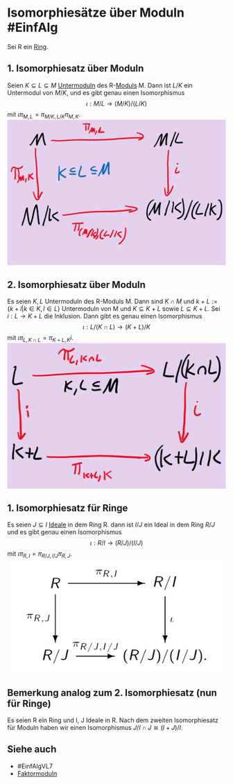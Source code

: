 # Isomorphiesätze über Moduln #EinfAlg 
Sei R ein [Ring](Einf.%20Alg/Definition/Ring.md).
## 1. Isomorphiesatz über Moduln
Seien $K\subseteq L\subseteq M$ [Untermoduln](Einf.%20Alg/Definition/Untermoduln.md) des R-[Moduls](Einf.%20Alg/Definition/Moduln%20%C3%BCber%20Ringen.md) M. Dann ist $L/K$ ein Untermodul von $M/K$, und es gibt genau einen Isomorphismus
$$\iota:M/L\to (M/K)/(L/K)$$
mit $\iota \pi_{M,L}=\pi_{M/K,L/K}\pi_{M,K}.$
![](Res/Pasted%20image%2020201121180008.png)
## 2. Isomorphiesatz über Moduln
Es seien $K,L$ Untermoduln des R-Moduls M. Dann sind $K\cap M$ und $k+L:=\{k+l|k\in K,l\in L\}$ Untermoduln von M und $K\subseteq K+L$ sowie $L\subseteq K+L$.  Sei $i:L\to K+L$ die Inklusion. Dann gibt es genau einen Isomorphismus
$$\iota:L/(K\cap L)\to(K+L)/K$$
mit  $\iota\pi_{L,K\cap L}=\pi_{K+L,K}i$.
![](Res/Pasted%20image%2020201121184345.png)
## 1. Isomorphiesatz für Ringe
Es seien $J\subseteq I$ [Ideale](Einf.%20Alg/Definition/Ideal.md) in dem Ring R. dann ist $I/J$ ein Ideal in dem Ring $R/J$ und es gibt genau einen Isomorphismus
$$\iota: R/I\to (R/J)/(I/J)$$
mit 
$\iota \pi_{R,I}=\pi_{R/J,I/J}\pi_{R,J}$.
![](Res/Pasted%20image%2020201121183801.png)
## Bemerkung analog zum 2. Isomorphiesatz (nun für Ringe)
Es seien R ein Ring und I, J Ideale in R. Nach dem zweiten Isomorphiesatz für Moduln haben wir einen Isomorphismus $J/I\cap J\cong (I+J)/I$.
## Siehe auch
- #EinfAlgVL7 
- [Faktormoduln](Einf.%20Alg/Definition/Faktormoduln.md)
